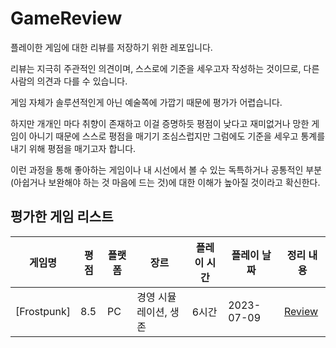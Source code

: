 # GameReview

플레이한 게임에 대한 리뷰를 저장하기 위한 레포입니다.

리뷰는 지극히 주관적인 의견이며, 스스로에 기준을 세우고자 작성하는 것이므로, 다른 사람의 의견과 다를 수 있습니다.

게임 자체가 솔루션적인게 아닌 예술쪽에 가깝기 때문에 평가가 어렵습니다.

하지만 개개인 마다 취향이 존재하고 이걸 증명하듯 평점이 낮다고 재미없거나 망한 게임이 아니기 때문에 스스로 평점을 매기기 조심스럽지만 그럼에도 기준을 세우고 통계를 내기 위해 평점을 매기고자 합니다.

이런 과정을 통해 좋아하는 게임이나 내 시선에서 볼 수 있는 독특하거나 공통적인 부분(아쉽거나 보완해야 하는 것 마음에 드는 것)에 대한 이해가 높아질 것이라고 확신한다.

## 평가한 게임 리스트

| 게임명 | 평점 | 플랫폼 | 장르 | 플레이 시간 | 플레이 날짜 | 정리 내용 |
| --- | --- | --- | --- | --- | --- | --- |
| [Frostpunk] | 8.5 | PC | 경영 시뮬레이션, 생존 | 6시간 | 2023-07-09 | [Review]() |
